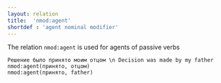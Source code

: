 ```yaml
---
layout: relation
title:  'nmod:agent'
shortdef : 'agent nominal modifier'
---
```


The relation `nmod:agent` is used for agents of passive verbs

~~~ sdparse
Решение было принято моим отцом \n Decision was made by my father 
nmod:agent(принято, отцом)
nmod:agent(принято, father)
~~~
